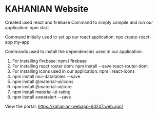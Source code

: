 # KAHANIAN Website

Created used react and firebase
Command to simply compile and run our application:
npm start

Command initially used to set up our react application:
npx create-react-app my-app

Commands used to install the dependencies used in our application:
1. For installing firebase: npm i firebase 
2. For installing react router dom: npm install --save react-router-dom
3. For installing icons used in our application: npm i react-icons
4. npm install mui-datatables --save
5. npm install @material-ui/icons
6. npm install @material-ui/core
7. npm install material-ui-rating 
8. npm install sweetalert --save

View the portal: https://kahanian-webapp-6d247.web.app/

